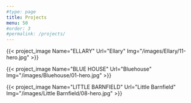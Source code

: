 ```yaml
---
#type: page
title: Projects
menu: 50
#order: 3
#permalink: /projects/
---
```


{{< project_image Name="ELLARY" Url="Ellary" Img="/images/Ellary/11-hero.jpg" >}}

{{< project_image Name="BLUE HOUSE" Url="Bluehouse" Img="/images/Bluehouse/01-hero.jpg" >}}

{{< project_image Name="LITTLE BARNFIELD" Url="Little Barnfield" Img="/images/Little Barnfield/08-hero.jpg" >}}
